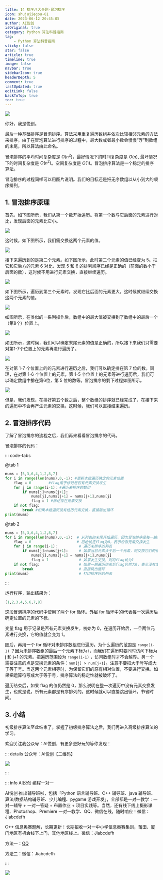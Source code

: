```yaml
---
title: 14 排序八大金刚-冒泡排序
icon: shujujiegou-01
date: 2023-06-12 20:45:05
author: AI悦创
isOriginal: true
category: Python 算法科普指南
tag:
    - Python 算法科普指南
sticky: false
star: false
article: true
timeline: true
image: false
navbar: true
sidebarIcon: true
headerDepth: 5
comment: true
lastUpdated: true
editLink: false
backToTop: true
toc: true
---
```


![](./14.assets/5e152f960001e57006400391.jpg)

你好，我是悦创。

最后一种基础排序是冒泡排序。算法采用重复遍历数组并依次比较相邻元素的方法来排序。由于在冒泡算法进行排序的过程中，最大数或者最小数会慢慢“浮”到数组的末尾，所以算法由此命名。

冒泡排序的平均时间复杂度是 $O(n^2)$，最好情况下的时间复杂度是 $O(n)$, 最坏情况下的时间复杂度是 $O(n^2)$。空间复杂度是 $O(1)$。冒泡排序算法是一个稳定的排序算法。

冒泡排序的过程同样可以用图片说明。我们的目标还是把无序数组以从小到大的顺序排列。

## 1. 冒泡排序原理

首先，如下图所示，我们从第一个数开始遍历。将第一个数与它后面的元素进行对比，发现后面的元素比它小。

![](./14.assets/5e1530280001288c05910082-20230612205226666.png)

这时候，如下图所示，我们需交换这两个元素的值。

![](./14.assets/5e1530440001559405910085-20230612205249491.png)

接下来遍历到的是第二个元素。如下图所示，此时第二个元素的值已经变为 5。把它和它后方的元素 6 对比，发现 5 和 6 的排列顺序已经是正确的（前面的数小于后面的数），这时候不用进行元素交换，直接继续遍历。

![](./14.assets/5e1530520001f89405880083-20230612205314825.png)

如下图所示，遍历到第三个元素时，发现它比后面的元素更大，这时候就继续交换这两个元素的值。

![](./14.assets/5e1530660001f2ef05890083.png)

如图所示，在类似的一系列操作后，数组中的最大值被交换到了数组中的最后一个（第8个）位置上。

![](./14.assets/5e15308f0001d1d905990269.png)

如图所示，这时候，我们可以确定末尾元素的值是正确的，所以接下来我们只需要对第1-7个位置上的元素再进行遍历了。

![](./14.assets/5e15309d000125d105910077.png)

在对第 1-7 个位置上的的元素进行遍历之后，我们可以确定排在第 7 位的数。同理，在对第 1-6 个位置上的元素，第 1-5 个位置上的元素等进行遍历后，我们可以确定数组中排在第6位，第 5 位的数等。冒泡排序的剩下过程如图所示。

![](./14.assets/5e1530b40001bb7e05910381.png)

但是，我们发现，在排好第五个数之后，整个数组的排序就已经完成了，在接下来的遍历中不会再产生元素的交换。这时候，我们可以直接结束遍历。

## 2. 冒泡排序代码

了解了冒泡排序的流程之后，我们再来看看冒泡排序的代码。

冒泡排序的代码：

::: code-tabs

@tab 1

```python
nums = [5,3,6,4,1,2,8,7]
for i in range(len(nums),0,-1): #更新本趟遍历确定的元素位置
   	flag = 0 		#flag用于标记是否有元素交换发生
  	for j in range(i-1): #遍历未排序的数组
      	if nums[j]>nums[j+1]:
       		nums[j],nums[j+1] = nums[j+1],nums[j]
       		flag = 1 #标记存在元素交换
   	if not flag: 
      	break #如果本趟遍历没有经历元素交换，直接跳出循环         
print(nums)
```

@tab 2

```python
nums = [5,3,6,4,1,2,8,7] 
for i in range(len(nums),0,-1):  # 从列表的末尾开始遍历，因为冒泡排序是每一趟将最大的元素"冒泡"到列表的末尾
    flag = 0                     # 初始设定flag为0，表示没有元素交换发生
    for j in range(i-1):          # 遍历未排序的列表
        if nums[j]>nums[j+1]:     # 如果当前元素大于后一个元素，则交换它们的位置
            nums[j],nums[j+1] = nums[j+1],nums[j]
            flag = 1              # 如果发生交换，则将flag设为1
    if not flag:                  # 如果一趟遍历结束后flag仍然为0，表示没有发生过交换，即列表已经排序好
        break                     # 直接跳出循环
print(nums)                       # 打印排序好的列表
```

:::

运行程序，输出结果为：

```python
[1,2,3,4,5,6,7,8]
```

这段冒泡排序的代码中使用了两个 for 循环。外层 for 循环中的i代表每一次遍历后确定位置的元素的下标。

变量 flag 用于记录是否有元素交换发生，初始为 0，在遍历开始后，一旦两位元素进行交换，它的值就会变为 1。

随后，再用一个 for 循环对未排序数组进行遍历。为什么遍历的范围是 `range(i-1)` ？因为未排序数组的最后一个元素下标为 i，而我们在遍历时要同时访问下标为 j 和 j+1 的元素。把遍历范围设为 `range(i-1)` ，访问数组时才不会越界。另一个需要注意的点是交换元素的条件：`num[j] > num[j+1]`。注意不要把大于号写成大于等于号。当这两个元素相等时，为保留它们的原有相对位置，不要进行交换。如果把运算符写成大于等于号，排序算法的稳定性就被破坏了。

遍历结束后，如果 flag 的值仍然是 0，那么说明在整一次遍历中没有元素交换发生，也就是说，所有元素都是有序排列的。这时候就可以直接跳出循环，节省时间。

## 3. 小结

初级排序算法至此结束了。掌握了初级排序算法之后，我们再进入高级排序算法的学习。



<Share colorful />

欢迎关注我公众号：AI悦创，有更多更好玩的等你发现！

::: details 公众号：AI悦创【二维码】

![](/gzh.jpg)

:::

::: info AI悦创·编程一对一

AI悦创·推出辅导班啦，包括「Python 语言辅导班、C++ 辅导班、java 辅导班、算法/数据结构辅导班、少儿编程、pygame 游戏开发」，全部都是一对一教学：一对一辅导 + 一对一答疑 + 布置作业 + 项目实践等。当然，还有线下线上摄影课程、Photoshop、Premiere 一对一教学、QQ、微信在线，随时响应！微信：Jiabcdefh

C++ 信息奥赛题解，长期更新！长期招收一对一中小学信息奥赛集训，莆田、厦门地区有机会线下上门，其他地区线上。微信：Jiabcdefh

方法一：[QQ](http://wpa.qq.com/msgrd?v=3&uin=1432803776&site=qq&menu=yes)

方法二：微信：Jiabcdefh

:::

![](/zsxq.jpg)

